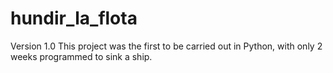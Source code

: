 # hundir_la_flota
Version 1.0 
This project was the first to be carried out in Python, with only 2 weeks programmed to sink a ship.
